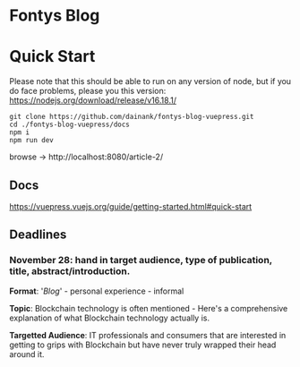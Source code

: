 # Fontys Blog

# Quick Start
Please note that this should be able to run on any version of node, but if you do face problems, please you this version: https://nodejs.org/download/release/v16.18.1/
```
git clone https://github.com/dainank/fontys-blog-vuepress.git
cd ./fontys-blog-vuepress/docs
npm i
npm run dev
```
browse -> http://localhost:8080/article-2/

## Docs
https://vuepress.vuejs.org/guide/getting-started.html#quick-start

## Deadlines
### November 28: hand in target audience, type of publication, title, abstract/introduction.
**Format**: '*Blog*'
	- personal experience
	- informal

**Topic**: Blockchain technology is often mentioned - Here's a comprehensive explanation of what 
Blockchain technology actually is.

**Targetted Audience**: IT professionals and consumers that are interested in getting to grips 
with Blockchain but have never truly wrapped their head around it.
